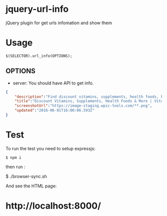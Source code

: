 # jquery-url-info
jQuery plugin for get urls infomation and show them

Usage
=====

    $(SELECTOR).url_info(OPTIONS);
	
OPTIONS
-------

* server:  You should have API to get info.

```json
{
    "description":"Find discount vitamins, supplements, health foods, beauty products & more! Vitacost.com is your place for health living & eating!",
    "title":"Discount Vitamins, Supplements, Health Foods & More | Vitacost",
    "screenshotUrl":"https://image-staging.wpic-tools.com/**.png",
    "updated":"2016-06-01T16:00:06.593Z"
}
```

Test
====

To run the test you need to setup expressjs:

    $ npm i

then run :

   $ ./browser-sync.sh

And see the HTML page:

   http://localhost:8000/
=======

